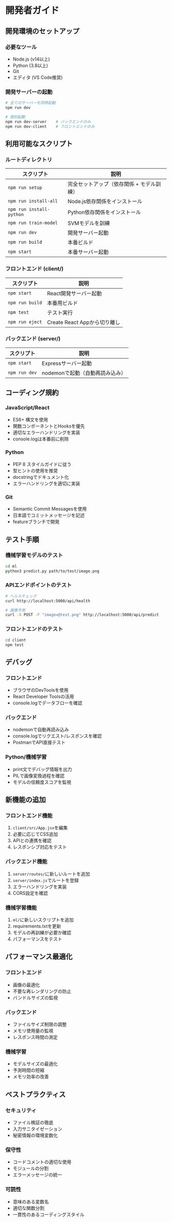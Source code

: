 # 開発者ガイド

## 開発環境のセットアップ

### 必要なツール

- Node.js (v14以上)
- Python (3.8以上)
- Git
- エディタ (VS Code推奨)

### 開発サーバーの起動

```bash
# 全てのサーバーを同時起動
npm run dev

# 個別起動
npm run dev-server    # バックエンドのみ
npm run dev-client    # フロントエンドのみ
```

## 利用可能なスクリプト

### ルートディレクトリ

| スクリプト | 説明 |
|-----------|------|
| `npm run setup` | 完全セットアップ（依存関係 + モデル訓練） |
| `npm run install-all` | Node.js依存関係をインストール |
| `npm run install-python` | Python依存関係をインストール |
| `npm run train-model` | SVMモデルを訓練 |
| `npm run dev` | 開発サーバー起動 |
| `npm run build` | 本番ビルド |
| `npm start` | 本番サーバー起動 |

### フロントエンド (client/)

| スクリプト | 説明 |
|-----------|------|
| `npm start` | React開発サーバー起動 |
| `npm run build` | 本番用ビルド |
| `npm test` | テスト実行 |
| `npm run eject` | Create React Appから切り離し |

### バックエンド (server/)

| スクリプト | 説明 |
|-----------|------|
| `npm start` | Expressサーバー起動 |
| `npm run dev` | nodemonで起動（自動再読み込み） |

## コーディング規約

### JavaScript/React

- ES6+ 構文を使用
- 関数コンポーネントとHooksを優先
- 適切なエラーハンドリングを実装
- console.logは本番前に削除

### Python

- PEP 8 スタイルガイドに従う
- 型ヒントの使用を推奨
- docstringでドキュメント化
- エラーハンドリングを適切に実装

### Git

- Semantic Commit Messagesを使用
- 日本語でコミットメッセージを記述
- featureブランチで開発

## テスト手順

### 機械学習モデルのテスト

```bash
cd ml
python3 predict.py path/to/test/image.png
```

### APIエンドポイントのテスト

```bash
# ヘルスチェック
curl http://localhost:5000/api/health

# 画像予測
curl -X POST -F "image=@test.png" http://localhost:5000/api/predict
```

### フロントエンドのテスト

```bash
cd client
npm test
```

## デバッグ

### フロントエンド

- ブラウザのDevToolsを使用
- React Developer Toolsの活用
- console.logでデータフローを確認

### バックエンド

- nodemonで自動再読み込み
- console.logでリクエスト/レスポンスを確認
- PostmanでAPI直接テスト

### Python/機械学習

- print文でデバッグ情報を出力
- PILで画像変換過程を確認
- モデルの信頼度スコアを監視

## 新機能の追加

### フロントエンド機能

1. `client/src/App.jsx`を編集
2. 必要に応じてCSS追加
3. APIとの連携を確認
4. レスポンシブ対応をテスト

### バックエンド機能

1. `server/routes/`に新しいルートを追加
2. `server/index.js`でルートを登録
3. エラーハンドリングを実装
4. CORS設定を確認

### 機械学習機能

1. `ml/`に新しいスクリプトを追加
2. requirements.txtを更新
3. モデルの再訓練が必要か確認
4. パフォーマンスをテスト

## パフォーマンス最適化

### フロントエンド

- 画像の最適化
- 不要な再レンダリングの防止
- バンドルサイズの監視

### バックエンド

- ファイルサイズ制限の調整
- メモリ使用量の監視
- レスポンス時間の測定

### 機械学習

- モデルサイズの最適化
- 予測時間の短縮
- メモリ効率の改善

## ベストプラクティス

### セキュリティ

- ファイル検証の徹底
- 入力サニタイゼーション
- 秘密情報の環境変数化

### 保守性

- コードコメントの適切な使用
- モジュールの分割
- エラーメッセージの統一

### 可読性

- 意味のある変数名
- 適切な関数分割
- 一貫性のあるコーディングスタイル
